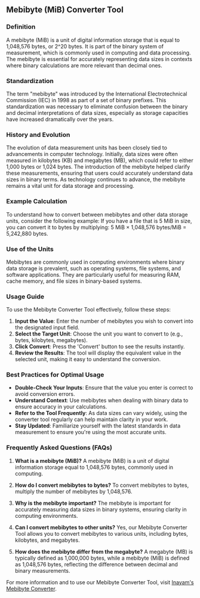 ## Mebibyte (MiB) Converter Tool

### Definition
A mebibyte (MiB) is a unit of digital information storage that is equal to 1,048,576 bytes, or 2^20 bytes. It is part of the binary system of measurement, which is commonly used in computing and data processing. The mebibyte is essential for accurately representing data sizes in contexts where binary calculations are more relevant than decimal ones.

### Standardization
The term "mebibyte" was introduced by the International Electrotechnical Commission (IEC) in 1998 as part of a set of binary prefixes. This standardization was necessary to eliminate confusion between the binary and decimal interpretations of data sizes, especially as storage capacities have increased dramatically over the years.

### History and Evolution
The evolution of data measurement units has been closely tied to advancements in computer technology. Initially, data sizes were often measured in kilobytes (KB) and megabytes (MB), which could refer to either 1,000 bytes or 1,024 bytes. The introduction of the mebibyte helped clarify these measurements, ensuring that users could accurately understand data sizes in binary terms. As technology continues to advance, the mebibyte remains a vital unit for data storage and processing.

### Example Calculation
To understand how to convert between mebibytes and other data storage units, consider the following example: 
If you have a file that is 5 MiB in size, you can convert it to bytes by multiplying:
5 MiB × 1,048,576 bytes/MiB = 5,242,880 bytes.

### Use of the Units
Mebibytes are commonly used in computing environments where binary data storage is prevalent, such as operating systems, file systems, and software applications. They are particularly useful for measuring RAM, cache memory, and file sizes in binary-based systems.

### Usage Guide
To use the Mebibyte Converter Tool effectively, follow these steps:
1. **Input the Value**: Enter the number of mebibytes you wish to convert into the designated input field.
2. **Select the Target Unit**: Choose the unit you want to convert to (e.g., bytes, kilobytes, megabytes).
3. **Click Convert**: Press the 'Convert' button to see the results instantly.
4. **Review the Results**: The tool will display the equivalent value in the selected unit, making it easy to understand the conversion.

### Best Practices for Optimal Usage
- **Double-Check Your Inputs**: Ensure that the value you enter is correct to avoid conversion errors.
- **Understand Context**: Use mebibytes when dealing with binary data to ensure accuracy in your calculations.
- **Refer to the Tool Frequently**: As data sizes can vary widely, using the converter tool regularly can help maintain clarity in your work.
- **Stay Updated**: Familiarize yourself with the latest standards in data measurement to ensure you're using the most accurate units.

### Frequently Asked Questions (FAQs)

1. **What is a mebibyte (MiB)?**
   A mebibyte (MiB) is a unit of digital information storage equal to 1,048,576 bytes, commonly used in computing.

2. **How do I convert mebibytes to bytes?**
   To convert mebibytes to bytes, multiply the number of mebibytes by 1,048,576.

3. **Why is the mebibyte important?**
   The mebibyte is important for accurately measuring data sizes in binary systems, ensuring clarity in computing environments.

4. **Can I convert mebibytes to other units?**
   Yes, our Mebibyte Converter Tool allows you to convert mebibytes to various units, including bytes, kilobytes, and megabytes.

5. **How does the mebibyte differ from the megabyte?**
   A megabyte (MB) is typically defined as 1,000,000 bytes, while a mebibyte (MiB) is defined as 1,048,576 bytes, reflecting the difference between decimal and binary measurements.

For more information and to use our Mebibyte Converter Tool, visit [Inayam's Mebibyte Converter](https://www.inayam.co/unit-converter/data_storage_binary).